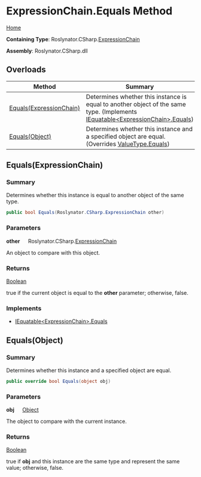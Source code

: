 # ExpressionChain\.Equals Method

[Home](../../../../README.md)

**Containing Type**: Roslynator\.CSharp\.[ExpressionChain](../README.md)

**Assembly**: Roslynator\.CSharp\.dll

## Overloads

| Method | Summary |
| ------ | ------- |
| [Equals(ExpressionChain)](#Roslynator_CSharp_ExpressionChain_Equals_Roslynator_CSharp_ExpressionChain_) | Determines whether this instance is equal to another object of the same type\. \(Implements [IEquatable\<ExpressionChain>.Equals](https://docs.microsoft.com/en-us/dotnet/api/system.iequatable-1.equals)\) |
| [Equals(Object)](#Roslynator_CSharp_ExpressionChain_Equals_System_Object_) | Determines whether this instance and a specified object are equal\. \(Overrides [ValueType.Equals](https://docs.microsoft.com/en-us/dotnet/api/system.valuetype.equals)\) |

## Equals\(ExpressionChain\) <a name="Roslynator_CSharp_ExpressionChain_Equals_Roslynator_CSharp_ExpressionChain_"></a>

### Summary

Determines whether this instance is equal to another object of the same type\.

```csharp
public bool Equals(Roslynator.CSharp.ExpressionChain other)
```

### Parameters

**other** &emsp; Roslynator\.CSharp\.[ExpressionChain](../README.md)

An object to compare with this object\.

### Returns

[Boolean](https://docs.microsoft.com/en-us/dotnet/api/system.boolean)

true if the current object is equal to the **other** parameter; otherwise, false\.

### Implements

* [IEquatable\<ExpressionChain>.Equals](https://docs.microsoft.com/en-us/dotnet/api/system.iequatable-1.equals)

## Equals\(Object\) <a name="Roslynator_CSharp_ExpressionChain_Equals_System_Object_"></a>

### Summary

Determines whether this instance and a specified object are equal\.

```csharp
public override bool Equals(object obj)
```

### Parameters

**obj** &emsp; [Object](https://docs.microsoft.com/en-us/dotnet/api/system.object)

The object to compare with the current instance\. 

### Returns

[Boolean](https://docs.microsoft.com/en-us/dotnet/api/system.boolean)

true if **obj** and this instance are the same type and represent the same value; otherwise, false\. 